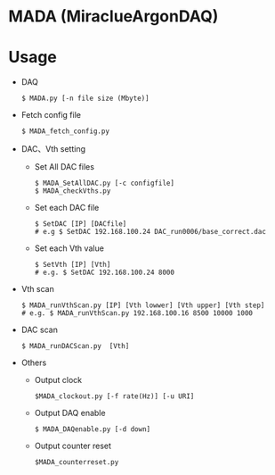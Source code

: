 # MADA (MiraclueArgonDAQ)
# Usage
- DAQ  
    ```
    $ MADA.py [-n file size (Mbyte)]
    ```

- Fetch config file
    ```
    $ MADA_fetch_config.py 
    ```

- DAC、Vth setting  
    - Set All DAC files
       ```
       $ MADA_SetAllDAC.py [-c configfile]   
       $ MADA_checkVths.py  
       ```

    - Set each DAC file
       ```
       $ SetDAC [IP] [DACfile]
       # e.g $ SetDAC 192.168.100.24 DAC_run0006/base_correct.dac
       ```
    - Set each Vth value
       ```
       $ SetVth [IP] [Vth]  
       # e.g. $ SetDAC 192.168.100.24 8000 
       ```
- Vth scan  
    ```
    $ MADA_runVthScan.py [IP] [Vth lowwer] [Vth upper] [Vth step]  
    # e.g. $ MADA_runVthScan.py 192.168.100.16 8500 10000 1000  
    ```
- DAC scan  
    ```
    $ MADA_runDACScan.py  [Vth]
    ```

- Others
    - Output clock
       ```
       $MADA_clockout.py [-f rate(Hz)] [-u URI]  
       ```
    - Output DAQ enable
       ```
       $ MADA_DAQenable.py [-d down]
       ```
    - Output counter reset
       ```
       $MADA_counterreset.py
       ```

